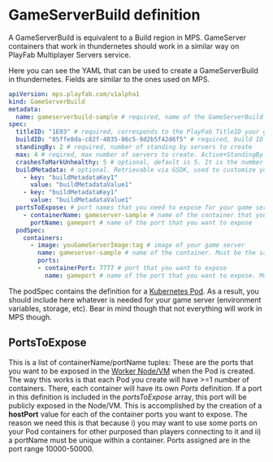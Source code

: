 # GameServerBuild definition

A GameServerBuild is equivalent to a Build region in MPS. GameServer containers that work in thundernetes should work in a similar way on PlayFab Multiplayer Servers service.

Here you can see the YAML that can be used to create a GameServerBuild in thundernetes. Fields are similar to the ones used on MPS.

```yaml
apiVersion: mps.playfab.com/v1alpha1
kind: GameServerBuild
metadata:
  name: gameserverbuild-sample # required, name of the GameServerBuild
spec:
  titleID: "1E03" # required, corresponds to the PlayFab TitleID your game server is using. Can be an arbitrary string
  buildID: "85ffe8da-c82f-4035-86c5-9d2b5f42d6f5" # required, build ID of your game, must be GUID. Will be used for allocations
  standingBy: 2 # required, number of standing by servers to create
  max: 4 # reqired, max number of servers to create. Active+StandingBy servers will never be larger than max
  crashesToMarkUnhealthy: 5 # optional, default is 5. It is the number of crashes needed to mark the GameServerBuild unhealthy. Once this happens, no other operation will take place 
  buildMetadata: # optional. Retrievable via GSDK, used to customize your game server
    - key: "buildMetadataKey1"
      value: "buildMetadataValue1"
    - key: "buildMetadataKey1"
      value: "buildMetadataValue1"
  portsToExpose: # port names that you need to expose for your game server, read more below
    - containerName: gameserver-sample # name of the container that you want its port exposed
      portName: gameport # name of the port that you want to expose
  podSpec:
    containers:
      - image: youGameServerImage:tag # image of your game server
        name: gameserver-sample # name of the container. Must be the same as portsToExpose.containerName
        ports:
        - containerPort: 7777 # port that you want to expose
          name: gameport # name of the port that you want to expose. Must be the same as portsToExpose.portName
```

The podSpec contains the definition for a [Kubernetes Pod](https://kubernetes.io/docs/concepts/workloads/pods/). As a result, you should include here whatever is needed for your game server (environment variables, storage, etc). Bear in mind though that not everything will work in MPS though. 

## PortsToExpose

This is a list of containerName/portName tuples: These are the ports that you want to be exposed in the [Worker Node/VM](https://kubernetes.io/docs/concepts/architecture/nodes/) when the Pod is created. The way this works is that each Pod you create will have >=1 number of containers. There, each container will have its own *Ports* definition. If a port in this definition is included in the *portsToExpose* array, this port will be publicly exposed in the Node/VM. This is accomplished by the creation of a **hostPort** value for each of the container ports you want to expose. The reason we need this is that because i) you may want to use some ports on your Pod containers for other purposed than players connecting to it and ii) a portName must be unique within a container. Ports assigned are in the port range 10000-50000.
